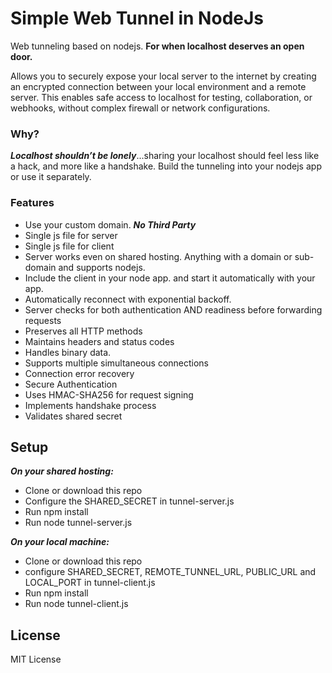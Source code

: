 # Simple Web Tunnel in NodeJs

Web tunneling based on nodejs. **For when localhost deserves an open door.**

Allows you to securely expose your local server to the internet by creating an encrypted connection between your local environment and a remote server. This enables safe access to localhost for testing, collaboration, or webhooks, without complex firewall or network configurations.


### Why?

***Localhost shouldn’t be lonely***...sharing your localhost should feel less like a hack, and more like a handshake. Build the tunneling into your nodejs app or use it separately.

### Features

- Use your custom domain. ***No Third Party***
- Single js file for server
- Single js file for client
- Server works even on shared hosting. Anything with a domain or sub-domain and supports nodejs.
- Include the client in your node app. and start it automatically with your app.
- Automatically reconnect with exponential backoff.
- Server checks for both authentication AND readiness before forwarding requests
- Preserves all HTTP methods
- Maintains headers and status codes
- Handles binary data.
- Supports multiple simultaneous connections
- Connection error recovery
- Secure Authentication
- Uses HMAC-SHA256 for request signing
- Implements handshake process
- Validates shared secret

## Setup

***On your shared hosting:***

- Clone or download this repo
- Configure the SHARED_SECRET in tunnel-server.js
- Run npm install
- Run node tunnel-server.js

***On your local machine:***

- Clone or download this repo
- configure SHARED_SECRET, REMOTE_TUNNEL_URL, PUBLIC_URL and LOCAL_PORT in tunnel-client.js
- Run npm install
- Run node tunnel-client.js

## License

MIT License